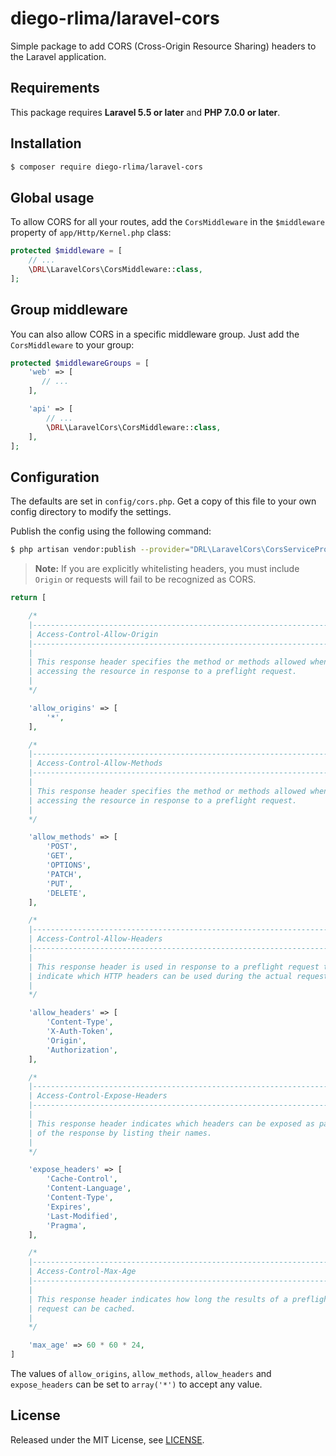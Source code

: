 # diego-rlima/laravel-cors
Simple package to add CORS (Cross-Origin Resource Sharing) headers to the Laravel application.

## Requirements
This package requires **Laravel 5.5 or later** and **PHP 7.0.0 or later**.

## Installation
```bash
$ composer require diego-rlima/laravel-cors
```

## Global usage
To allow CORS for all your routes, add the `CorsMiddleware` in the `$middleware` property of `app/Http/Kernel.php` class:

```php
protected $middleware = [
    // ...
    \DRL\LaravelCors\CorsMiddleware::class,
];
```

## Group middleware
You can also allow CORS in a specific middleware group. Just add the `CorsMiddleware` to your group:

```php
protected $middlewareGroups = [
    'web' => [
       // ...
    ],

    'api' => [
        // ...
        \DRL\LaravelCors\CorsMiddleware::class,
    ],
];
```

## Configuration
The defaults are set in `config/cors.php`. Get a copy of this file to your own config directory to modify the settings.

Publish the config using the following command:

```sh
$ php artisan vendor:publish --provider="DRL\LaravelCors\CorsServiceProvider"
```

> **Note:** If you are explicitly whitelisting headers, you must include `Origin` or requests will fail to be recognized as CORS.


```php
return [

    /*
    |----------------------------------------------------------------------
    | Access-Control-Allow-Origin
    |----------------------------------------------------------------------
    |
    | This response header specifies the method or methods allowed when
    | accessing the resource in response to a preflight request.
    |
    */

    'allow_origins' => [
        '*',
    ],

    /*
    |----------------------------------------------------------------------
    | Access-Control-Allow-Methods
    |----------------------------------------------------------------------
    |
    | This response header specifies the method or methods allowed when
    | accessing the resource in response to a preflight request.
    |
    */

    'allow_methods' => [
        'POST',
        'GET',
        'OPTIONS',
        'PATCH',
        'PUT',
        'DELETE',
    ],

    /*
    |----------------------------------------------------------------------
    | Access-Control-Allow-Headers
    |----------------------------------------------------------------------
    |
    | This response header is used in response to a preflight request to
    | indicate which HTTP headers can be used during the actual request.
    |
    */

    'allow_headers' => [
        'Content-Type',
        'X-Auth-Token',
        'Origin',
        'Authorization',
    ],

    /*
    |----------------------------------------------------------------------
    | Access-Control-Expose-Headers
    |----------------------------------------------------------------------
    |
    | This response header indicates which headers can be exposed as part
    | of the response by listing their names.
    |
    */

    'expose_headers' => [
        'Cache-Control',
        'Content-Language',
        'Content-Type',
        'Expires',
        'Last-Modified',
        'Pragma',
    ],

    /*
    |----------------------------------------------------------------------
    | Access-Control-Max-Age
    |----------------------------------------------------------------------
    |
    | This response header indicates how long the results of a preflight
    | request can be cached.
    |
    */

    'max_age' => 60 * 60 * 24,
]
```

The values of `allow_origins`, `allow_methods`, `allow_headers` and `expose_headers` can be set to `array('*')` to accept any value.

## License

Released under the MIT License, see [LICENSE](LICENSE).
